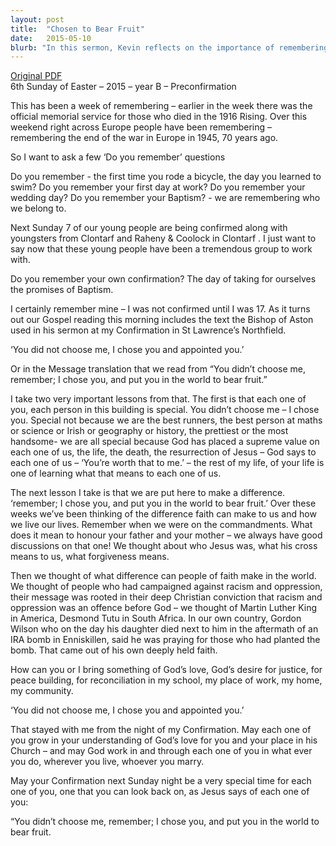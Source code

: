 ```yaml
---
layout: post
title:  "Chosen to Bear Fruit"
date:   2015-05-10
blurb: "In this sermon, Kevin reflects on the importance of remembering key events and personal milestones, tying it to the act of Confirmation. He emphasizes that each person is special and chosen by God to make a difference in the world. The sermon also highlights the role of faith in promoting justice, peace, and reconciliation."
---
```

[Original PDF](/assets/pdf/6ofeaster2015preconf.pdf)    
6th Sunday of Easter – 2015 – year B – Preconfirmation

This has been a week of remembering – earlier in the week there was the official memorial service for those who died in the 1916 Rising. Over this weekend right across Europe people have been remembering – remembering the end of the war in Europe in 1945, 70 years ago.

So I want to ask a few ‘Do you remember’ questions

Do you remember - the first time you rode a bicycle, the day you learned to swim?
Do you remember your first day at work?
Do you remember your wedding day?
Do you remember your Baptism? - we are remembering who we belong to.

Next Sunday 7 of our young people are being confirmed along with youngsters from Clontarf and Raheny & Coolock in Clontarf . I just want to say now that these young people have been a tremendous group to work with.

Do you remember your own confirmation? The day of taking for ourselves the promises of Baptism.

I certainly remember mine – I was not confirmed until I was 17. As it turns out our Gospel reading this morning includes the text the Bishop of Aston used in his sermon at my Confirmation in St Lawrence’s Northfield.

‘You did not choose me, I chose you and appointed you.’

Or in the Message translation that we read from “You didn’t choose me, remember; I chose you, and put you in the world to bear fruit.”

I take two very important lessons from that. The first is that each one of you, each person in this building is special. You didn’t choose me – I chose you. Special not because we are the best runners, the best person at maths or science or Irish or geography or history, the prettiest or the most handsome- we are all special because God has placed a supreme value on each one of us, the life, the death, the resurrection of Jesus – God says to each one of us – ‘You’re worth that to me.’ – the rest of my life, of your life is one of learning what that means to each one of us.

The next lesson I take is that we are put here to make a difference. ‘remember; I chose you, and put you in the world to bear fruit.’ Over these weeks we’ve been thinking of the difference faith can make to us and how we live our lives. Remember when we were on the commandments. What does it mean to honour your father and your mother – we always have good discussions on that one! We thought about who Jesus was, what his cross means to us, what forgiveness means.

Then we thought of what difference can people of faith make in the world. We thought of people who had campaigned against racism and oppression, their message was rooted in their deep Christian conviction that racism and oppression was an offence before God – we thought of Martin Luther King in America, Desmond Tutu in South Africa. In our own country, Gordon Wilson who on the day his daughter died next to him in the aftermath of an IRA bomb in Enniskillen, said he was praying for those who had planted the bomb. That came out of his own deeply held faith.

How can you or I bring something of God’s love, God’s desire for justice, for peace building, for reconciliation in my school, my place of work, my home, my community.

‘You did not choose me, I chose you and appointed you.’

That stayed with me from the night of my Confirmation. May each one of you grow in your understanding of God’s love for you and your place in his Church – and may God work in and through each one of you in what ever you do, wherever you live, whoever you marry.

May your Confirmation next Sunday night be a very special time for each one of you, one that you can look back on, as Jesus says of each one of you:

“You didn’t choose me, remember; I chose you, and put you in the world to bear fruit.
